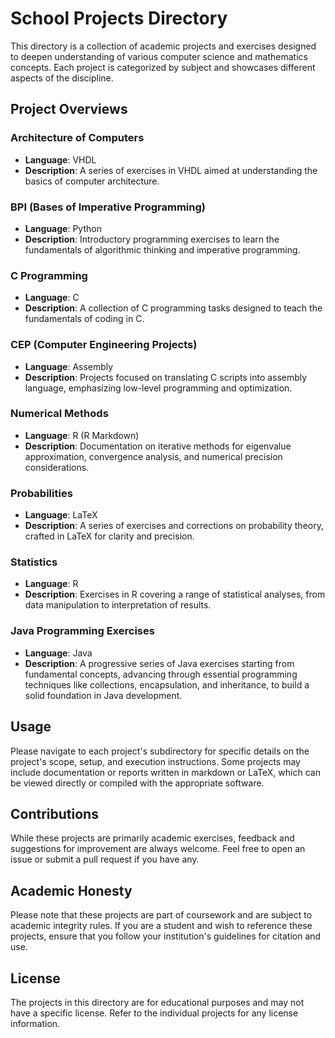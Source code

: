 # School Projects Directory

This directory is a collection of academic projects and exercises designed to deepen understanding of various computer science and mathematics concepts. Each project is categorized by subject and showcases different aspects of the discipline.

## Project Overviews

### Architecture of Computers
- **Language**: VHDL
- **Description**: A series of exercises in VHDL aimed at understanding the basics of computer architecture.

### BPI (Bases of Imperative Programming)
- **Language**: Python
- **Description**: Introductory programming exercises to learn the fundamentals of algorithmic thinking and imperative programming.

### C Programming
- **Language**: C
- **Description**: A collection of C programming tasks designed to teach the fundamentals of coding in C.

### CEP (Computer Engineering Projects)
- **Language**: Assembly
- **Description**: Projects focused on translating C scripts into assembly language, emphasizing low-level programming and optimization.

### Numerical Methods
- **Language**: R (R Markdown)
- **Description**: Documentation on iterative methods for eigenvalue approximation, convergence analysis, and numerical precision considerations.

### Probabilities
- **Language**: LaTeX
- **Description**: A series of exercises and corrections on probability theory, crafted in LaTeX for clarity and precision.

### Statistics
- **Language**: R
- **Description**: Exercises in R covering a range of statistical analyses, from data manipulation to interpretation of results.

### Java Programming Exercises
- **Language**: Java
- **Description**: A progressive series of Java exercises starting from fundamental concepts, advancing through essential programming techniques like collections, encapsulation, and inheritance, to build a solid foundation in Java development.

## Usage

Please navigate to each project's subdirectory for specific details on the project's scope, setup, and execution instructions. Some projects may include documentation or reports written in markdown or LaTeX, which can be viewed directly or compiled with the appropriate software.

## Contributions

While these projects are primarily academic exercises, feedback and suggestions for improvement are always welcome. Feel free to open an issue or submit a pull request if you have any.

## Academic Honesty

Please note that these projects are part of coursework and are subject to academic integrity rules. If you are a student and wish to reference these projects, ensure that you follow your institution's guidelines for citation and use.

## License

The projects in this directory are for educational purposes and may not have a specific license. Refer to the individual projects for any license information.
